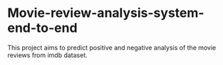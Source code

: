 # Movie-review-analysis-system-end-to-end
This project aims to predict positive and negative analysis of the movie reviews from imdb dataset.
